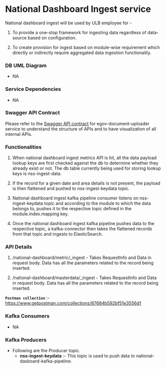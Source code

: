 # National Dashboard Ingest service

National dashboard ingest will be used by ULB employee for -

1. To provide a one-stop framework for ingesting data regardless of data-source based on configuration.

2. To create provision for ingest based on module-wise requirement which directly or indirectly require aggregated data ingestion functionality.

### DB UML Diagram
- NA

### Service Dependencies
- NA

### Swagger API Contract

Please refer to the [Swagger API contract](https://editor.swagger.io/?url=https://raw.githubusercontent.com/egovernments/DIGIT-OSS/master/core-services/docs/national-dashboard-ingest.yml) for egov-document-uploader service to understand the structure of APIs and to have visualization of all internal APIs.


### Functionalities
1. When national dashboard ingest metrics API is hit, all the data payload lookup keys are first checked against the db to determine whether they already exist or not. The db table currently being used for storing lookup keys is nss-ingest-data.

2. If the record for a given date and area details is not present, the payload is then flattened and pushed to nss-ingest-keydata topic.

3. National dashboard ingest kafka pipeline consumer listens on nss-ingest-keydata topic and according to the module to which the data belongs to, pushes it to the respective topic defined in the module.index.mapping key.

4. Once the national dashboard ingest kafka pipeline pushes data to the respective topic, a kafka-connector then takes the flattened records from that topic and ingests to ElasticSearch.



### API Details

1. /national-dashboard/metric/_ingest - Takes RequestInfo and Data in request body. Data has all the parameters related to the record being inserted.

2. /national-dashboard/masterdata/_ingest - Takes RequestInfo and Data in request body. Data has all the parameters related to the record being inserted.


**`Postman collection`** :- https://www.getpostman.com/collections/87684b592bf51e3556d1





### Kafka Consumers

- NA

### Kafka Producers

- Following are the Producer topic.
    - **nss-ingest-keydata** :- This topic is used to push data to national-dasboard-kafka-pipeline.